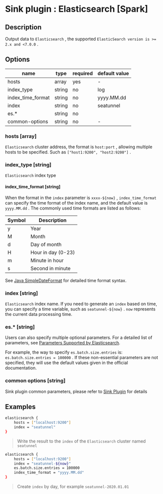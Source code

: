 # Sink plugin : Elasticsearch [Spark]

## Description

Output data to `Elasticsearch` , the supported `ElasticSearch version is >= 2.x and <7.0.0` .

## Options

| name              | type   | required | default value |
| ----------------- | ------ | -------- | ------------- |
| hosts             | array  | yes      | -             |
| index_type        | string | no       | log           |
| index_time_format | string | no       | yyyy.MM.dd    |
| index             | string | no       | seatunnel     |
| es.*              | string | no       |               |
| common-options    | string | no       | -             |

### hosts [array]

`Elasticsearch` cluster address, the format is `host:port` , allowing multiple hosts to be specified. Such as `["host1:9200", "host2:9200"]` .

### index_type [string]

`Elasticsearch` index type

#### index_time_format [string]

When the format in the `index` parameter is `xxxx-${now}` , `index_time_format` can specify the time format of the index name, and the default value is `yyyy.MM.dd` . The commonly used time formats are listed as follows:

| Symbol | Description        |
| ------ | ------------------ |
| y      | Year               |
| M      | Month              |
| d      | Day of month       |
| H      | Hour in day (0-23) |
| m      | Minute in hour     |
| s      | Second in minute   |

See [Java SimpleDateFormat](https://docs.oracle.com/javase/tutorial/i18n/format/simpleDateFormat.html) for detailed time format syntax.

### index [string]

`Elasticsearch` index name. If you need to generate an `index` based on time, you can specify a time variable, such as `seatunnel-${now}` . `now` represents the current data processing time.

### es.* [string]

Users can also specify multiple optional parameters. For a detailed list of parameters, see [Parameters Supported by Elasticsearch](https://www.elastic.co/guide/en/elasticsearch/hadoop/current/configuration.html#cfg-mapping).

For example, the way to specify `es.batch.size.entries` is: `es.batch.size.entries = 100000` . If these non-essential parameters are not specified, they will use the default values given in the official documentation.

### common options [string]

Sink plugin common parameters, please refer to [Sink Plugin](./sink-plugin.md) for details

## Examples

```bash
elasticsearch {
    hosts = ["localhost:9200"]
    index = "seatunnel"
}
```

> Write the result to the `index` of the `Elasticsearch` cluster named `seatunnel`

```bash
elasticsearch {
    hosts = ["localhost:9200"]
    index = "seatunnel-${now}"
    es.batch.size.entries = 100000
    index_time_format = "yyyy.MM.dd"
}
```

> Create `index` by day, for example `seatunnel-2020.01.01`
